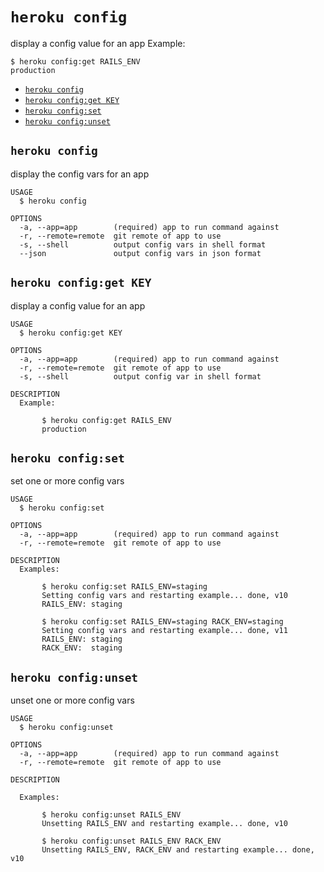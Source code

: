 `heroku config`
===============

display a config value for an app
Example:

    $ heroku config:get RAILS_ENV
    production
 
* [`heroku config`](#heroku-config)
* [`heroku config:get KEY`](#heroku-configget-key)
* [`heroku config:set`](#heroku-configset)
* [`heroku config:unset`](#heroku-configunset)

## `heroku config`

display the config vars for an app

```
USAGE
  $ heroku config

OPTIONS
  -a, --app=app        (required) app to run command against
  -r, --remote=remote  git remote of app to use
  -s, --shell          output config vars in shell format
  --json               output config vars in json format
```

## `heroku config:get KEY`

display a config value for an app

```
USAGE
  $ heroku config:get KEY

OPTIONS
  -a, --app=app        (required) app to run command against
  -r, --remote=remote  git remote of app to use
  -s, --shell          output config var in shell format

DESCRIPTION
  Example:

       $ heroku config:get RAILS_ENV
       production
```

## `heroku config:set`

set one or more config vars

```
USAGE
  $ heroku config:set

OPTIONS
  -a, --app=app        (required) app to run command against
  -r, --remote=remote  git remote of app to use

DESCRIPTION
  Examples:

       $ heroku config:set RAILS_ENV=staging
       Setting config vars and restarting example... done, v10
       RAILS_ENV: staging
    
       $ heroku config:set RAILS_ENV=staging RACK_ENV=staging
       Setting config vars and restarting example... done, v11
       RAILS_ENV: staging
       RACK_ENV:  staging
```

## `heroku config:unset`

unset one or more config vars

```
USAGE
  $ heroku config:unset

OPTIONS
  -a, --app=app        (required) app to run command against
  -r, --remote=remote  git remote of app to use

DESCRIPTION

  Examples:

       $ heroku config:unset RAILS_ENV
       Unsetting RAILS_ENV and restarting example... done, v10
    
       $ heroku config:unset RAILS_ENV RACK_ENV
       Unsetting RAILS_ENV, RACK_ENV and restarting example... done, v10
```
